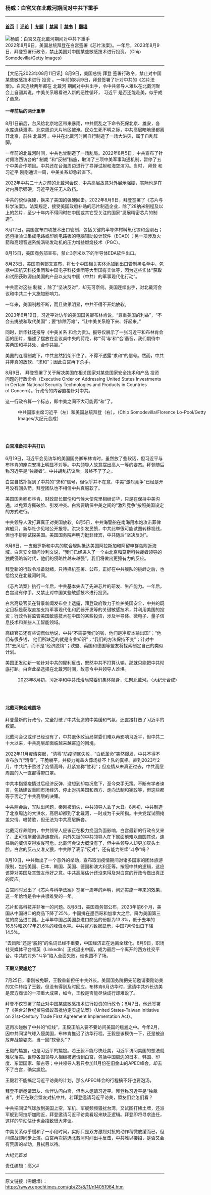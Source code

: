 ### 杨威：白宫又在北戴河期间对中共下重手

---

#### [首页](../../../..?n14051964) &nbsp;|&nbsp; [评论](../../../../../epoch-comment?n14051964) &nbsp;|&nbsp; [专题](../../../../../epoch-special?n14051964) &nbsp;|&nbsp; [禁闻](../../../../../epoch-news?n14051964) &nbsp;|&nbsp; [禁书](../../../../../books?n14051964) &nbsp;|&nbsp; [翻墙](https://github.com/gfw-breaker/nogfw/blob/master/README.md?n14051964)


<div><img alt="杨威：白宫又在北戴河期间对中共下重手" class="attachment-djy_600_400 size-djy_600_400 wp-post-image" src="https://i.epochtimes.com/assets/uploads/2022/08/id13798997-GettyImages-1413838141-600x400.jpg"/>
<div class="caption">
 2022年8月9日，美国总统拜登在白宫签署《芯片法案》。一年后，2023年8月9日，拜登签署行政令，禁止美国对中国某些敏感技术进行投资。（Chip Somodevilla/Getty Images）
</div></div><hr/><div class="post_content" id="artbody" itemprop="articleBody">
 <!-- article content begin -->
 <p>
  【大纪元2023年08月11日讯】8月9日，美国总统
  <ok href="https://www.epochtimes.com/gb/tag/%E6%8B%9C%E7%99%BB.html">
   拜登
  </ok>
  签署行政令，禁止对中国某些敏感技术进行
  <ok href="https://www.epochtimes.com/gb/tag/%E6%8A%95%E8%B5%84.html">
   投资
  </ok>
  。一年前的8月9日，拜登签署了针对中共的《芯片法案》。白宫连续两年都在
  <ok href="https://www.epochtimes.com/gb/tag/%E5%8C%97%E6%88%B4%E6%B2%B3.html">
   北戴河
  </ok>
  期间对中共出手，令中共领导人难以在北戴河聚会上自圆其说。中美关系眼看进入新的恶性循环，
  <ok href="https://www.epochtimes.com/gb/tag/%E4%B9%A0%E8%BF%91%E5%B9%B3.html">
   习近平
  </ok>
  是否还能赴美，似乎成了悬念。
 </p>
 <h4>
  一年前后的两计重拳
 </h4>
 <p>
  8月1日前后，台风给北京地区带来暴雨，中共慌乱之下命令死保北京、雄安，各水库连续泄洪，北京周边大片地区被淹。民众生死不明之际，中共高层暗地里都离开北京，前往
  <ok href="https://www.epochtimes.com/gb/tag/%E5%8C%97%E6%88%B4%E6%B2%B3.html">
   北戴河
  </ok>
  。中共在北戴河时间自行制造了一场大洪灾，属于自乱阵脚。
 </p>
 <p>
  一年前的北戴河时间，中共也曾制造了一场乱局。2022年8月5日，中共宣布了针对佩洛西访台的“
  <ok href="https://www.epochtimes.com/gb/tag/%E5%88%B6%E8%A3%81.html">
   制裁
  </ok>
  ”和“反制”措施，取消了三项中美军事沟通机制，暂停了五个中美合作项目。中共还在台海周边进行了导弹试射和海空演习。当时，
  <ok href="https://www.epochtimes.com/gb/tag/%E6%8B%9C%E7%99%BB.html">
   拜登
  </ok>
  和
  <ok href="https://www.epochtimes.com/gb/tag/%E4%B9%A0%E8%BF%91%E5%B9%B3.html">
   习近平
  </ok>
  刚刚通话一周，中美关系却急转直下。
 </p>
 <p>
  2022年中共二十大之前的北戴河会议，中共高层故意对外展示强硬，实际也是在对内展示强硬，习近平连任无人敢挡。
 </p>
 <p>
  中共的貌似强硬，换来了美国的强硬回击。2022年8月9日，拜登签署了《芯片与科学法案》。法案规定，接受美国政府补贴的芯片制造企业，除了28纳米制程及以上的芯片，至少十年内不得同时在中国或其它受关注的国家“发展精密芯片的制造”。
 </p>
 <p>
  8月12日，美国宣布四项技术出口管制，包括关键的半导体材料氧化镓和金刚石；还包括验证集成电路或印刷电路板的电脑辅助设计软件（ECAD）；另一项涉及火箭和高超音速系统涡轮发动机的压力增益燃烧技术（PGC）。
 </p>
 <p>
  8月15日，美国商务部宣布，禁止3奈米以下的半导体EDA软件出口。
 </p>
 <p>
  8月23日，美国商务部又宣布，将七个中国相关实体添加到出口管制黑名单中，包括中国航天科技集团和中国电子科技集团等大型国有实体等，因为这些实体“获取和试图获取源自美国的产品以支持中国（中共）的军事现代化行动”。
 </p>
 <p>
  中共面对这些
  <ok href="https://www.epochtimes.com/gb/tag/%E5%88%B6%E8%A3%81.html">
   制裁
  </ok>
  ，除了“坚决反对”，却无可奈何。美国连续出手，对北戴河会议和中共二十大施加影响力。
 </p>
 <p>
  一年来，美国制裁不断，而且效果明显，中共不得不开始放软。
 </p>
 <p>
  2023年6月19日，习近平对访华的美国国务卿布林肯说，“尊重美国的利益”，“不会去挑战和取代美国”；要“排除万难”，“让中美关系稳下来、好起来。”
 </p>
 <p>
  同时，新华社还报导《中美关系 和合为贵》。报导仅展示了一张习近平和布林肯会面的图片，描述了摆放在会议桌中央的荷花，称“‘荷’与‘和’‘合’谐音，我们期待中美两国和平共处、合作共赢。”
 </p>
 <p>
  美国的连番制裁下，中共显然招架不住了，不得不透露“求和”的信号。然而，中共并非真的放软、“求和”；因此白宫再下杀手。
 </p>
 <p>
  8月9日， 拜登签署了关于解决美国在相关国家对某些国家安全技术和产品
  <ok href="https://www.epochtimes.com/gb/tag/%E6%8A%95%E8%B5%84.html">
   投资
  </ok>
  问题的行政命令（Executive Order on Addressing United States Investments in Certain National Security Technologies and Products in Countries of Concern）。行政令的内容直接针对中共。
 </p>
 <p>
  这一行政令算一个标志，即中美之间不大可能再“和”了。
 </p>
 <figure aria-describedby="caption-attachment-13224013" class="wp-caption aligncenter" id="attachment_13224013" style="width: 600px">
  <ok href="https://i.epochtimes.com/assets/uploads/2021/09/id13224013-GettyImages-1337500315GettyImages-1145827087-.jpg" target="_blank">
   <img alt="" class="size-large wp-image-13224013" src="https://i.epochtimes.com/assets/uploads/2021/09/id13224013-GettyImages-1337500315GettyImages-1145827087--600x375.jpg"/>
  </ok>
  <br/><figcaption class="wp-caption-text" id="caption-attachment-13224013">
   中共国家主席习近平（左）和美国总统拜登（右）。（Chip Somodevilla/Florence Lo-Pool/Getty Images/大纪元合成）
  </figcaption><br/>
 </figure><br/>
 <h4>
  白宫准备把中共打趴
 </h4>
 <p>
  6月19日，习近平会见访华的美国国务卿布林肯时，虽然放了些软话，但习近平与布林肯的座次安排上明显不对等。中共领导人故意摆出高人一等的姿态。拜登随后称习近平是“独裁者”。中共胡乱抗议后，最终不了了之。
 </p>
 <p>
  白宫自然扑捉到了中共的“求和”信号，但似乎并不在意，中美“激烈竞争”已经是开弓没有回头箭，拜登团队也不相信中共真服软了。
 </p>
 <p>
  美国国务卿布林肯、财政部长耶伦和气候大使克里相继访华，只是在保持中美沟通，以免双方撕破脸、引发冲突。白宫要确保中美之间的“激烈竞争”按照美国设定的方式进行。
 </p>
 <p>
  中共领导人没打算真正对美国放软。8月5日，中共海警船在南海用水炮攻击菲律宾船只，新华社少见地公开报导。洪灾引发民愤，中共此举很可能试图转移视线，但也不排除试探美国。美国国务院声明力挺菲律宾，中共随后“坚决反对”。
 </p>
 <p>
  8月6日，一支俄罗斯和中共的联合舰队抵达美国阿拉斯加和阿留申群岛附近海域。白宫安全顾问沙利文说，“我们已经进入了一个由北京和莫斯科独裁者领导的独裁侵略新时代，他们的侵略性越来越强”，我们将做出更强有力的反应。
 </p>
 <p>
  拜登新的行政令准备就绪，只待择机签署、公布，正好在中共舰队的挑衅之后，也恰恰又在北戴河时间。
 </p>
 <p>
  《芯片法案》执行一年后，中共基本失去了先进芯片的研发、生产能力。一年后，白宫没有停手，又禁止对中国某些敏感技术进行投资。
 </p>
 <p>
  白宫高级官员在背景新闻发布会上透露，拜登政府致力于维护美国安全，中共的既定目标是获取直接支持军事现代化和武器开发等的关键敏感技术，并利用美国的投资；行政令将监管美国敏感技术在中国的某些投资，涉及半导体、微电子、量子信息技术和某些人工智能领域。
 </p>
 <p>
  高级官员还有些调侃似地说，中共“不需要我们的钱，他们是净资本输出国”；“他们有很多钱， 他们所缺乏的就是专业知识”；“我们的方法保持不变”；针对中共“去风险”，而不是“经济脱钩”；欧盟、英国和德国等盟友将探索制定自己的类似计划。
 </p>
 <p>
  美国正发动新一轮针对中共的犀利反击，既然中共不打算认输，那就只能把中共彻底打趴。白宫此举选择在北戴河时间，故意令中共领导人难堪。
 </p>
 <figure aria-describedby="caption-attachment-14051973" class="wp-caption aligncenter" id="attachment_14051973" style="width: 600px">
  <ok href="https://i.epochtimes.com/assets/uploads/2023/08/id14051973-BeiDaiheXi.jpg" target="_blank">
   <img alt="" class="size-large wp-image-14051973" src="https://i.epochtimes.com/assets/uploads/2023/08/id14051973-BeiDaiheXi-600x338.jpg"/>
  </ok>
  <br/><figcaption class="wp-caption-text" id="caption-attachment-14051973">
   2023年8月初，习近平和中共政治局常委们集体隐身，汇聚北戴河。（大纪元合成）
  </figcaption><br/>
 </figure><br/>
 <h4>
  北戴河聚会难圆场
 </h4>
 <p>
  拜登最新的行政令，完全打破了中共营造的中美缓和气氛，还直接打击了习近平的权威。
 </p>
 <p>
  北戴河会议或许已经没有了，中共退休政治局常委们难以再影响习近平，但中共二十大以来，中共高层却面临越来越窘迫的困境。
 </p>
 <p>
  2022年11月疫情突起，“清零”防疫彻底失败，“白纸革命”突然爆发，中共不得不宣布放弃“清零”，干脆躺平，并极力掩盖火葬场排不上队的真相。直到2023年2月，中共终于熬过了疫情高峰，赶紧宣称“胜利”；但疫情从未真正过去，中共高层周围的人一直都得带口罩。
 </p>
 <p>
  中共本指望疫情过后经济反弹，没想到却每况愈下，至今束手无策。不断有学者谏言，包括建议重回市场经济、停止对抗美国和西方、走向法制和宪政等，但这些都等于否定了中共高层的决策。
 </p>
 <p>
  中共两会后，军队出问题，秦刚被消失，中共领导人丢了大丑。8月初，中共制造了北京周边的大洪水，高层却都到了北戴河，一时成为千夫所指。中共党媒试图掩盖灾情、唱赞歌，但无法为中共高层解套。
 </p>
 <p>
  北戴河疗养院内，中共领导人应该正在极力挽回负面影响，白宫最新的行政令又来了，正可谓屋漏偏逢连夜雨。内外失据的中共领导人在下属面前难以自圆其说，连任后的威信变得岌岌可危。北戴河会议大概没有了，但中共领导人却更加灰头土脸。白宫的反击又准又狠，中共除了表示“反对”，还有能力继续“斗争”吗？
 </p>
 <p>
  8月10日，中共做出了一个意外的举动，宣布取消疫情期间对诸多国家的团体旅游限制，包括美国、日本、韩国、英国、德国和澳大利亚等。按照中共的逻辑，这应该算对美国及其盟友示好之意。中共高层估计还没来得及对白宫的行政令做出真正的反应。
 </p>
 <p>
  白宫同时发出了《芯片与科学法案》签署一周年的声明，阐述实施一年来的效果，这一年恰恰是令中共很难受的一年。
 </p>
 <p>
  芯片和高科技并非唯一的问题。8月8日，美国商务部公布，2023年前6个月，美国从中国进口的商品下降了25%，中国排在墨西哥和加拿大之后，降为美国第三位的商品进口国。上半年中国占美国总进口商品的份额为13.3%，低于去年的16.5%和2017年21.6%的峰值水平。中共官方数据显示，中国7月份出口下降14.5%。
 </p>
 <p>
  “去风险”还是“脱钩”的名词已经不重要，中国经济正在远离全球化。8月9日，职场社交媒体平台领英（LinkedIn）正式退出中国，成为最后一个离开的西方社交平台。中共的对外“斗争”陷入全面失败，谁也圆不了场。
 </p>
 <h4>
  王毅又要尴尬了
 </h4>
 <p>
  7月25日，秦刚被免职，王毅重新担任中共外长。美国国务院把先前邀请秦刚访美的文件转给了王毅，但没有得到及时回应。布林肯6月访华时，邀请中共外长访美是双方商谈的一项重大成果，如今，王毅是否能尽快成行却难说了。
 </p>
 <p>
  拜登不仅签署了禁止对中国某些敏感技术进行投资的行政令；8月7日，他还签署了《美台21世纪贸易倡议首批协定实施法案》（United States-Taiwan Initiative on 21st-Century Trade First Agreement Implementation Act）。
 </p>
 <p>
  这再次碰触了中共的“红线”，王毅正陷入要不要访问美国的尴尬之中。今年2月，因中共间谍气球入侵美国，布林肯推迟了访华行程。王毅是该模仿一下，还是被迫放弃战狼姿态，当一回“软骨头”？
 </p>
 <p>
  王毅的尴尬，也是习近平的尴尬。若王毅不能尽快赴美，习近平访问美国的想法就难以落实。世界各国领导人相继被邀请到白宫，包括中国周边的日本、韩国、印度、东盟国家、蒙古等；中共领导人若只参加11月份在旧金山的APEC峰会，却去不了白宫，确实尴尬。
 </p>
 <p>
  王毅若不能搞定习近平访美的计划，那么APEC峰会的行程搞不好也要泡汤。
 </p>
 <p>
  拜登不断邀请盟友、伙伴访问白宫，但尚未邀请习近平。拜登称习近平是“独裁者”，并正在联合盟友对抗中共，若拜登邀请习近平访美，盟友们会怎们看？
 </p>
 <p>
  中共把间谍气球放到美国上空，军机、军舰频频骚扰台湾，又试图打稀土牌，还派军舰到阿拉斯加附近，拜登邀请习近平访美看起来缺乏逻辑。拜登即将寻求连任，这样的举动估计也会招致很大非议。
 </p>
 <p>
  中美关系似乎缓和了一小段时间，实际只是双方激烈对抗的动作稍微放缓而已，但间谍战却同步上演。白宫再次挑选北戴河时间出手反击，中共难以接招，是否又会有荒唐的举动，且拭目以待。
 </p>
 <p>
  大纪元首发
 </p>
 <p>
  责任编辑：高义#
 </p>
 <!-- article content end -->
 <div id="below_article_ad">
 </div>
</div>


---

原文链接（需翻墙）：https://www.epochtimes.com/gb/23/8/11/n14051964.htm